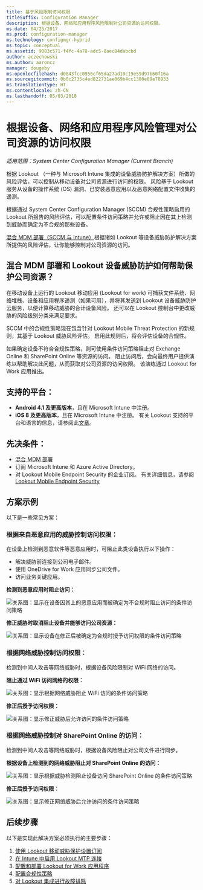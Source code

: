 ```yaml
---
title: 基于风险限制访问权限
titleSuffix: Configuration Manager
description: 根据设备、网络和应用程序风险限制对公司资源的访问权限。
ms.date: 04/25/2017
ms.prod: configuration-manager
ms.technology: configmgr-hybrid
ms.topic: conceptual
ms.assetid: 9083c571-f4fc-4a78-adc5-8aec84dabcbd
author: aczechowski
ms.author: aaroncz
manager: dougeby
ms.openlocfilehash: d0843fcc0956cf65da27ad10c19e59d97b60f16a
ms.sourcegitcommit: 0b0c2735c4ed822731ae069b4cc1380e89e78933
ms.translationtype: HT
ms.contentlocale: zh-CN
ms.lasthandoff: 05/03/2018
---
```

# <a name="manage-access-to-company-resource-based-on-device-network-and-application-risk"></a>根据设备、网络和应用程序风险管理对公司资源的访问权限

*适用范围：System Center Configuration Manager (Current Branch)*

根据 Lookout （一种与 Microsoft Intune 集成的设备威胁防护解决方案）所做的风险评估，可以控制从移动设备对公司资源进行访问的权限。 风险基于 Lookout 服务从设备的操作系统 (OS) 漏洞、已安装恶意应用以及恶意网络配置文件收集的遥测。 

根据通过 System Center Configuration Manager (SCCM) 合规性策略启用的 Lookout 所报告的风险评估，可以配置条件访问策略并允许或阻止因在其上检测到威胁而确定为不合规的那些设备。

[混合 MDM 部署（SCCM 与 Intune）](https://docs.microsoft.com/sccm/mdm/understand/choose-between-standalone-intune-and-hybrid-mobile-device-management)根据诸如 Lookout 等设备威胁防护解决方案所提供的风险评估，让你能够控制对公司资源的访问。

## <a name="how-do-the-hybrid-mdm-deployment-and-lookout-device-threat-protection-help-protect-company-resources"></a>混合 MDM 部署和 Lookout 设备威胁防护如何帮助保护公司资源？
在移动设备上运行的 Lookout 移动应用 (Lookout for work) 可捕获文件系统、网络堆栈、设备和应用程序遥测（如果可用），并将其发送到 Lookout 设备威胁防护云服务，以便计算移动威胁的合计设备风险。 还可以在 Lookout 控制台中更改威胁的风险级别分类来满足要求。  

SCCM 中的合规性策略现在包含针对 Lookout Mobile Threat Protection 的新规则，其基于 Lookout 威胁风险评估。 启用此规则后，将会评估设备的合规性。

如果确定设备不符合合规性策略，则可使用条件访问策略阻止对 Exchange Online 和 SharePoint Online 等资源的访问。 阻止访问后，会向最终用户提供演练以帮助解决此问题，从而获取对公司资源的访问权限。 该演练通过 Lookout for Work 应用推出。

## <a name="supported-platforms"></a>支持的平台：
* **Android 4.1 及更高版本**，且在 Microsoft Intune 中注册。
* **iOS 8 及更高版本**，且在 Microsoft Intune 中注册。
有关 Lookout 支持的平台和语言的信息，请参阅此[文章](https://personal.support.lookout.com/hc/en-us/articles/114094140253)。

## <a name="prerequisites"></a>先决条件：
* [混合 MDM 部署](https://docs.microsoft.com/sccm/mdm/understand/choose-between-standalone-intune-and-hybrid-mobile-device-management)
* 订阅 Microsoft Intune 和 Azure Active Directory。
* 对 Lookout Mobile Endpoint Security 的企业订阅。  有关详细信息，请参阅 [Lookout Mobile Endpoint Security](https://www.lookout.com/products/mobile-endpoint-security)

## <a name="example-scenarios"></a>方案示例
以下是一些常见方案：
### <a name="control-access-based-on-threat-from-malicious-apps"></a>根据来自恶意应用的威胁控制访问权限：
在设备上检测到恶意软件等恶意应用时，可阻止此类设备执行以下操作：
* 解决威胁前连接到公司电子邮件。
* 使用 OneDrive for Work 应用同步公司文件。
* 访问业务关键应用。

**检测到恶意应用时阻止访问：**

![关系图：显示在设备因其上的恶意应用而被确定为不合规时阻止访问的条件访问策略](media/config-mgr-maliciousapps_blocked.png)

**修正威胁时取消阻止设备并能够访问公司资源：**

![关系图：显示设备在修正后被确定为合规时授予访问权限的条件访问策略](media/config-mgr-maliciousapps-unblocked.png)
### <a name="control-access-based-on-threat-to-network"></a>根据网络威胁控制访问权限：
检测到中间人攻击等网络威胁时，根据设备风险限制对 WiFi 网络的访问。

**阻止通过 WiFi 访问网络的权限：**

![关系图：显示根据网络威胁阻止 WiFi 访问的条件访问策略](media/config-mgr-network-wifi-blocked.png)

**修正后授予访问权限：**

![关系图：显示修正威胁后允许访问的条件访问策略](media/config-mgr-network-wifi-unblocked.png)
### <a name="control-access-to-sharepoint-online-based-on-threat-to-network"></a>根据网络威胁控制对 SharePoint Online 的访问：

检测到中间人攻击等网络威胁时，根据设备风险阻止对公司文件进行同步。

**根据设备上检测到的网络威胁阻止对 SharePoint Online 的访问：**

![关系图：显示根据威胁检测阻止设备访问 SharePoint Online 的条件访问策略](media/config-mgr-network-spo-blocked.png)


**修正后授予访问权限：**

![关系图：显示修正网络威胁后允许访问的条件访问策略](media/config-mgr-network-spo-unblocked.png)

## <a name="next-steps"></a>后续步骤
以下是实现此解决方案必须执行的主要步骤：
1.  [使用 Lookout 移动威胁保护设置订阅](set-up-your-subscription-with-lookout.md)
2.  [在 Intune 中启用 Lookout MTP 连接](enable-lookout-connection-in-intune.md)
3.  [配置和部署 Lookout for Work 应用程序](configure-and-deploy-lookout-for-work-apps.md)
4.  [配置合规性策略](enable-device-threat-protection-rule-compliance-policy.md)
5.  [对 Lookout 集成进行故障排除](troubleshoot-lookout-integration.md)

